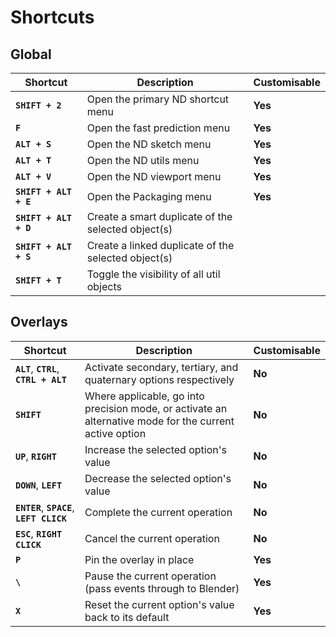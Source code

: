 # Shortcuts

## Global

| Shortcut | Description | Customisable | 
| --- | --- | --- |
| **`SHIFT + 2`** | Open the primary ND shortcut menu | **Yes** |
| **`F`** | Open the fast prediction menu | **Yes** |
| **`ALT + S`** | Open the ND sketch menu | **Yes** |
| **`ALT + T`** | Open the ND utils menu | **Yes** |
| **`ALT + V`** | Open the ND viewport menu | **Yes** |
| **`SHIFT + ALT + E`** | Open the Packaging menu | **Yes** |
| **`SHIFT + ALT + D`** | Create a smart duplicate of the selected object(s) |
| **`SHIFT + ALT + S`** | Create a linked duplicate of the selected object(s) |
| **`SHIFT + T`** | Toggle the visibility of all util objects |

## Overlays

| Shortcut | Description | Customisable |
| --- | --- | --- |
| **`ALT`**, **`CTRL`**, **`CTRL + ALT`** | Activate secondary, tertiary, and quaternary options respectively | **No** |
| **`SHIFT`** | Where applicable, go into precision mode, or activate an alternative mode for the current active option | **No** |
| **`UP`**, **`RIGHT`** | Increase the selected option's value | **No** |
| **`DOWN`**, **`LEFT`** | Decrease the selected option's value | **No** |
| **`ENTER`**, **`SPACE`**, **`LEFT CLICK`** | Complete the current operation | **No** |
| **`ESC`**, **`RIGHT CLICK`** | Cancel the current operation | **No** |
| **`P`** | Pin the overlay in place | **Yes** |
| **`\`** | Pause the current operation (pass events through to Blender) | **Yes** |
| **`X`** | Reset the current option's value back to its default | **Yes** |